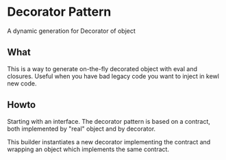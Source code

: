 # Decorator Pattern

A dynamic generation for Decorator of object

## What 

This is a way to generate on-the-fly decorated object with eval and closures.
Useful when you have bad legacy code you want to inject in kewl new code. 

## Howto

Starting with an interface. The decorator pattern is based on a contract, 
both implemented by "real" object and by decorator.

This builder instantiates a new decorator implementing the contract and wrapping
an object which implements the same contract.